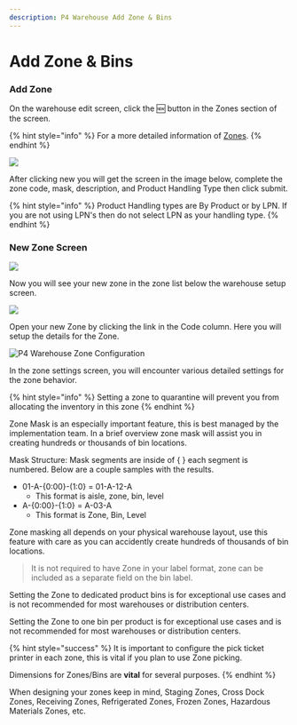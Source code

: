 ```yaml
---
description: P4 Warehouse Add Zone & Bins
---
```


# Add Zone & Bins

### Add Zone

On the warehouse edit screen, click the  :new:  button in the Zones section of the screen.

{% hint style="info" %}
For a more detailed information of [Zones](broken-reference).
{% endhint %}

![](broken-reference)

After clicking new you will get the screen in the image below, complete the zone code, mask, description, and Product Handling Type then click submit.

{% hint style="info" %}
Product Handling types are By Product or by LPN. If you are not using LPN's then do not select LPN as your handling type.
{% endhint %}

### New Zone Screen

![](broken-reference)

Now you will see your new zone in the zone list below the warehouse setup screen.

![](broken-reference)

Open your new Zone by clicking the link in the Code column. Here you will setup the details for the Zone.

![P4 Warehouse Zone Configuration](broken-reference)

In the zone settings screen, you will encounter various detailed settings for the zone behavior.

{% hint style="info" %}
Setting a zone to quarantine will prevent you from allocating the inventory in this zone
{% endhint %}

Zone Mask is an especially important feature, this is best managed by the implementation team. In a brief overview zone mask will assist you in creating hundreds or thousands of bin locations.&#x20;

Mask Structure: Mask segments are inside of { } each segment is numbered. Below are a couple samples with the results.

* 01-A-{0:00}-(1:0} = 01-A-12-A&#x20;
  * This format is aisle, zone, bin, level
* A-{0:00}-{1:0} = A-03-A
  * This format is Zone, Bin, Level

Zone masking all depends on your physical warehouse layout, use this feature with care as you can accidently create hundreds of thousands of bin locations.

> It is not required to have Zone in your label format, zone can be included as a separate field on the bin label.

Setting the Zone to dedicated product bins is for exceptional use cases and is not recommended for most warehouses or distribution centers.

Setting the Zone to one bin per product is for exceptional use cases and is not recommended for most warehouses or distribution centers.

{% hint style="success" %}
It is important to configure the pick ticket printer in each zone, this is vital if you plan to use Zone picking.&#x20;

Dimensions for Zones/Bins are **vital** for several purposes.
{% endhint %}

When designing your zones keep in mind, Staging Zones, Cross Dock Zones, Receiving Zones, Refrigerated Zones, Frozen Zones, Hazardous Materials Zones, etc.&#x20;
